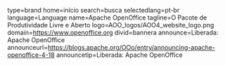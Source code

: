 type=brand
home=início
search=busca
selectedlang=pt-br
language=Language
name=Apache OpenOffice 
tagline=O Pacote de Produtividade Livre e Aberto
logo=AOO_logos/AOO4_website_logo.png
domain=https://www.openoffice.org
divid=bannera
announce=Liberada: Apache OpenOffice
announceurl=https://blogs.apache.org/OOo/entry/announcing-apache-openoffice-4-18
announcetip=Liberada: Apache OpenOffice
~~~~~~
